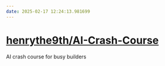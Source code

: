 ```yaml
---
date: 2025-02-17 12:24:13.981699
---
```


# [henrythe9th/AI-Crash-Course](https://github.com/henrythe9th/AI-Crash-Course)

AI crash course for busy builders